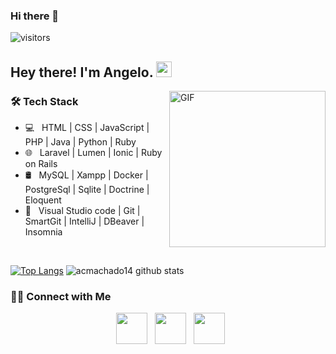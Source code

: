 ### Hi there 👋

<!--
**acmachado14/acmachado14** is a ✨ _special_ ✨ repository because its `README.md` (this file) appears on your GitHub profile.

Here are some ideas to get you started:

- 🔭 I’m currently working on ...
- 🌱 I’m currently learning ...
- 👯 I’m looking to collaborate on ...
- 🤔 I’m looking for help with ...
- 💬 Ask me about ...
- 📫 How to reach me: ...
- 😄 Pronouns: ...
- ⚡ Fun fact: ...
-->
![visitors](https://visitor-badge.glitch.me/badge?page_id=acmachado14.visitor-badge)

<h2> Hey there! I'm Angelo. <img src="https://github.com/souvikguria98/souvikguria98/blob/master/Hi.gif" width="25"></h2>
<img align="right" alt="GIF" src="https://files.readme.io/8c11911-senior-front-end-developer-openings-1.gif" width="250"/>

<!--
<h3> 👨🏻‍💻 About Me </h3>
- 🔭 &nbsp; I’m currently learning Flutter Application Development
- 🤔 &nbsp; Exploring new technologies and developing software solutions and quick hacks.
- 🎓 &nbsp; Studying Computer Science, computer programming and Mathematics.
- 💼 &nbsp; Android developer and front-end web developer.
- 🌱 &nbsp; Enthusiast in cyber Security and Artificial Intelligence .
- ✍️ &nbsp; Watching Anime and trying out latest design trends as hobbies/side hustles.
- ☕ &nbsp; I belive, a perfect cup of coffee can be the ultimate solution for any stress. 
-->

<h3>🛠 Tech Stack</h3>

- 💻 &nbsp; HTML | CSS | JavaScript | PHP | Java | Python | Ruby
- 🌐 &nbsp; Laravel | Lumen | Ionic | Ruby on Rails 
- 🛢 &nbsp; MySQL | Xampp | Docker | PostgreSql | Sqlite | Doctrine | Eloquent
- 🔧 &nbsp; Visual Studio code | Git | SmartGit | IntelliJ | DBeaver | Insomnia


<!--<img align="center" src="https://github-readme-stats.vercel.app/api?username=caduxl007&include_all_commits=true&count_private=true&show_icons=true&line_height=20&title_color=7A7ADB&icon_color=2234AE&text_color=D3D3D3&bg_color=0,000000,130F40" alt="devSouvik's Github Stats"> -->

</br>

[![Top Langs](https://github-readme-stats.vercel.app/api/top-langs/?username=acmachado14&layout=demo&text_color=daf7dc&theme=ayu-mirage)](https://github.com/caduxl007/github-readme-stats)               ![acmachado14 github stats](https://github-readme-stats.vercel.app/api?username=acmachado14&show_icons=true&theme=ayu-mirage)


<h3> 🤝🏻 Connect with Me </h3>

<p align="center">  
&nbsp; <a href="https://www.instagram.com/acmachado_14/" target="_blank" rel="noopener noreferrer"><img src="https://img.icons8.com/plasticine/100/000000/instagram-new.png" width="50" /></a>  
&nbsp; <a href="https://www.linkedin.com/in/%C3%A2ngelo-cupertino-9456b41b6/" target="_blank" rel="noopener noreferrer"><img src="https://img.icons8.com/plasticine/100/000000/linkedin.png" width="50" /></a>
&nbsp; <a href="cupertinoangelo13@gmail.com" target="_blank" rel="noopener noreferrer"><img src="https://img.icons8.com/plasticine/100/000000/gmail.png"  width="50" /></a>
</p>

<!--⭐️ From [devSouvik](https://github.com/caduxl007) --> 
